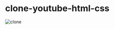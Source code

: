 # clone-youtube-html-css


![clone](https://github.com/rusualin0031/clone-youtube-html-css/assets/123866644/aa892b5c-7cab-4e33-a49c-a82498f7759b)
